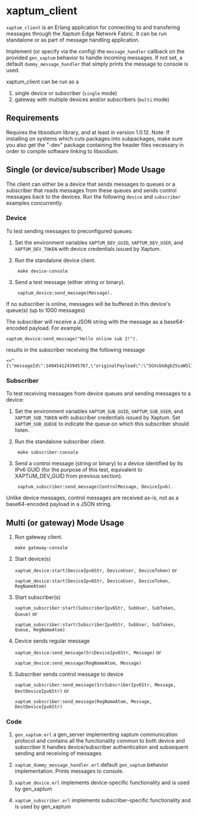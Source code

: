# xaptum_client

`xaptum_client` is an Erlang application for connecting to and transfering
messages through the Xaptum Edge Network Fabric. It can be run standalone or
as part of message handling application.

Implement (or specify via the config) the `message_handler` callback on the
provided `gen_xaptum` behavior to handle incoming messages.  If not set, a
default `dummy_message_handler` that simply prints the message to console is
used.

xaptum_client can be run as a 
1. single device or subscriber (`single` mode)
1. gateway with multiple devices and/or subscribers (`multi` mode)

## Requirements
Requires the libsodium library, and at least in version 1.0.12.
Note: If installing on systems which cuts packages into subpackages,
make sure you also get the "-dev" package containing the header files necessary in order to compile software linking to libsodium.

## Single (or device/subscriber) Mode Usage

The client can either be a device that sends messages to queues or a
subscriber that reads messages from these queues and sends control messages
back to the devices. Run the following `device` and `subscriber` examples
concurrently.

### Device

To test sending messages to preconfigured queues:
  
1. Set the environment variables `XAPTUM_DEV_GUID`, `XAPTUM_DEV_USER`, and
`XAPTUM_DEV_TOKEN` with device credentials issued by Xaptum.
  
1. Run the standalone device client.

        make device-console
  
1. Send a test message (either string or binary).

        xaptum_device:send_message(Message).
  
If no subscriber is online, messages will be buffered in this device's queue(s) (up to 1000 messages)

The subscriber will receive a JSON string with the message as a base64-encoded
payload. For example,

    xaptum_device:send_message("Hello online sub 2!").

results in the subscriber receiving the following message

    <<"{\"messageId\":1494541243945767,\"originalPayload\":\"SGVsbG8gb25saW5lIHN1YiAyIQ==\",\"vbId\":83,\"accountId\":23,\"domainId\":23}">>
 

### Subscriber

To test receiving messages from device queues and sending messages to a device:
 
1. Set the environment variables `XAPTUM_SUB_GUID`, `XAPTUM_SUB_USER`, and
 `XAPTUM_SUB_TOKEN` with subscriber credentials issued by Xaptum. Set
 `XAPTUM_SUB_QUEUE` to indicate the queue on which this subscriber should
 listen.
 
1. Run the standalone subscriber client.

        make subscriber-console

1. Send a control message (string or binary) to a device identified by its
 IPv6 GUID (for the purpose of this test, equivalent to XAPTUM_DEV_GUID from previous section).
 
        xaptum_subscriber:send_message(ControlMessage, DeviceIpv6).
 
Unlike device messages, control messages are received as-is, not as a
base64-encoded payload in a JSON string.


## Multi (or gateway) Mode Usage

1. Run gateway client.
   
   `make gateway-console`
   
1. Start device(s)
   
    `xaptum_device:start(DeviceIpv6Str, DeviceUser, DeviceToken)` or
    
    `xaptum_device:start(DeviceIpv6Str, DeviceUser, DeviceToken, RegNameAtom)`
    
1. Start subscriber(s)
   
    `xaptum_subscriber:start(SubscriberIpv6Str, SubUser, SubToken, Queue)`  or
    
    `xaptum_subscriber:start(SubscriberIpv6Str, SubUser, SubToken, Queue, RegNameAtom)`

1. Device sends regular message 
    
    `xaptum_device:send_message(SrcDeviceIpv6Str, Message)` or
    
    `xaptum_device:send_message(RegNameAtom, Message)`
    
1. Subscriber sends control message to device
    
    `xaptum_subscriber:send_message(SrcSubscriberIpv6Str, Message, DestDeviceIpv6Str)` or
    
    `xaptum_subscriber:send_message(RegNameAtom, Message, DestDeviceIpv6Str)`
    

### Code

1. `gen_xaptum.erl` 
a gen_server implementing xaptum communication protocol and contains all the 
functionality common to both device and subscriber 
It handles device/subscriber authentication and subsequent sending and receiving of messages

1. `xaptum_dummy_message_handler.erl` default `gen_xaptum` behavior implementation. 
Prints messages to console. 

1. `xaptum_device.erl` 
 implements device-specific functionality and is used by gen_xaptum
 
1. `xaptum_subscriber.erl` 
 implements subscriber-specific functionality and is used by gen_xaptum
